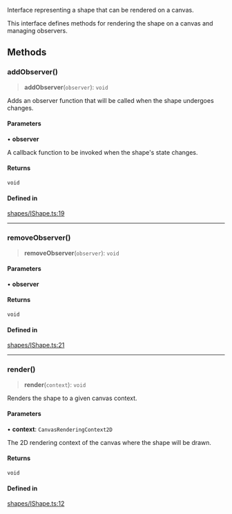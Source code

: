 Interface representing a shape that can be rendered on a canvas.

This interface defines methods for rendering the shape on a canvas and managing observers.

## Methods

### addObserver()

> **addObserver**(`observer`): `void`

Adds an observer function that will be called when the shape undergoes changes.

#### Parameters

• **observer**

A callback function to be invoked when the shape's state changes.

#### Returns

`void`

#### Defined in

[shapes/IShape.ts:19](https://github.com/avolutions/canvas-painter/blob/082fa322f0a26565340ac3eb4f104d110cca3cf1/src/shapes/IShape.ts#L19)

***

### removeObserver()

> **removeObserver**(`observer`): `void`

#### Parameters

• **observer**

#### Returns

`void`

#### Defined in

[shapes/IShape.ts:21](https://github.com/avolutions/canvas-painter/blob/082fa322f0a26565340ac3eb4f104d110cca3cf1/src/shapes/IShape.ts#L21)

***

### render()

> **render**(`context`): `void`

Renders the shape to a given canvas context.

#### Parameters

• **context**: `CanvasRenderingContext2D`

The 2D rendering context of the canvas where the shape will be drawn.

#### Returns

`void`

#### Defined in

[shapes/IShape.ts:12](https://github.com/avolutions/canvas-painter/blob/082fa322f0a26565340ac3eb4f104d110cca3cf1/src/shapes/IShape.ts#L12)
